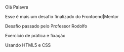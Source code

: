 Olá Palavra

Esse é mais um desafio finalizado do Frontoend|Mentor 

Desafio passado pelo Professor Rodolfo

Exercício de prática e fixação

Usando HTML5 e CSS